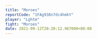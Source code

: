 ```yaml
---
title: "Moroes"
reportCode: "1FAg938n7dc4hmkY"
player: "Lghtm"
fight: "Moroes"
date: 2021-09-12T20:20:12.967000+00:00
---
```

